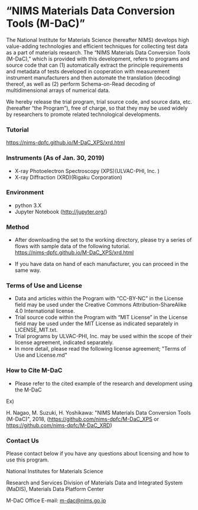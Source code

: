# “NIMS Materials Data Conversion Tools (M-DaC)”

The National Institute for Materials Science (hereafter NIMS) develops high value-adding technologies and efficient techniques for collecting test data as a part of materials research. The “NIMS Materials Data Conversion Tools (M-DaC),” which is provided with this development, refers to programs and source code that can (1) automatically extract the principle requirements and metadata of tests developed in cooperation with measurement instrument manufacturers and then automate the translation (decoding) thereof, as well as (2) perform Schema-on-Read decoding of multidimensional arrays of numerical data. 

We hereby release the trial program, trial source code, and source data, etc. (hereafter “the Program”), free of charge, so that they may be used widely by researchers to promote related technological developments.

### Tutorial

   https://nims-dpfc.github.io/M-DaC_XPS/xrd.html   

### Instruments (As of Jan. 30, 2019) 

* X-ray Photoelectron Spectroscopy (XPS)(ULVAC-PHI, Inc. )
* X-ray Diffraction (XRD)(Rigaku Corporation)



### Environment

* python 3.X
* Jupyter Notebook (http://jupyter.org/)



### Method

* After downloading the set to the working directory, please try a series of flows with sample data of the following tutorial.<br />
 https://nims-dpfc.github.io/M-DaC_XPS/xrd.html   

* If you have data on hand of each manufacturer, you can proceed in the same way.



### Terms of Use and License

* Data and articles within the Program with “CC-BY-NC” in the License field may be used under the Creative Commons Attribution-ShareAlike 4.0 International license.
* Trial source code within the Program with “MIT License” in the License field may be used under the MIT License as indicated separately in LICENSE_MIT.txt. 
* Trial programs by ULVAC-PHI, Inc. may be used within the scope of their license agreement, indicated separately.
* In more detail, please read the following license agreement; "Terms of Use and License.md"



### How to Cite M-DaC

* Please refer to the cited example of the research and development using the M-DaC

Ex)

H. Nagao, M. Suzuki, H. Yoshikawa: "NIMS Materials Data Conversion Tools (M-DaC)", 2018, (https://github.com/nims-dpfc/M-DaC_XPS   or   https://github.com/nims-dpfc/M-DaC_XRD)



### Contact Us

Please contact below if you have any questions about licensing and how to use this program.



National Institutes for Materials Science

  Research and Services Division of Materials Data and Integrated System (MaDIS), Materials Data Platform Center

  M-DaC Office  E-mail: m-dac@nims.go.jp
